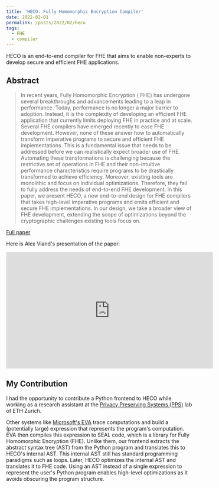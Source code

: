 ```yaml
---
title: 'HECO: Fully Homomorphic Encryption Compiler'
date: 2022-02-01
permalink: /posts/2022/02/heco
tags:
  - FHE
  - compiler
---
```


HECO is an end-to-end compiler for FHE that aims to enable non-experts to develop secure and efficient FHE applications.

## Abstract

> In recent years, Fully Homomorphic Encryption ( FHE) has undergone several breakthroughs and advancements leading to a leap in performance. Today, performance is no longer a major barrier to adoption. Instead, it is the complexity of developing an efficient FHE application that currently limits deploying FHE in practice and at scale. Several FHE compilers have emerged recently to ease FHE development. However, none of these answer how to automatically transform imperative programs to secure and efficient FHE implementations. This is a fundamental issue that needs to be addressed before we can realistically expect broader use of FHE. Automating these transformations is challenging because the restrictive set of operations in FHE and their non-intuitive performance characteristics require programs to be drastically transformed to achieve efficiency. Moreover, existing tools are monolithic and focus on individual optimizations. Therefore, they fail to fully address the needs of end-to-end FHE development. In this paper, we present HECO, a new end-to-end design for FHE compilers that takes high-level imperative programs and emits efficient and secure FHE implementations. In our design, we take a broader view of FHE development, extending the scope of optimizations beyond the cryptographic challenges existing tools focus on.

[Full paper](https://www.usenix.org/conference/usenixsecurity23/presentation/viand)

Here is Alex Viand's presentation of the paper:

<iframe width="560" height="315" src="https://www.youtube-nocookie.com/embed/SP3C6gLWIS4?si=yixTAa0AgAlqTl6C" title="YouTube video player" frameborder="0" allow="accelerometer; autoplay; clipboard-write; encrypted-media; gyroscope; picture-in-picture; web-share" referrerpolicy="strict-origin-when-cross-origin" allowfullscreen></iframe>

## My Contribution

I had the opportunity to contribute a Python frontend to HECO while working as a research assistant at the [Privacy Preserving Systems (PPS)](https://pps-lab.com) lab of ETH Zurich.

Other systems like [Microsoft's EVA](https://github.com/microsoft/EVA) trace computations and build a (potentially large) expression that represents the program's computation. EVA then compiles this expression to SEAL code, which is a library for Fully Homomorphic Encryption (FHE).
Unlike them, our frontend extracts the abstract syntax tree (AST) from the Python program and translates this to HECO's internal AST. This internal AST still has standard programming paradigms such as loops. Later, HECO optimizes the internal AST and translates it to FHE code. Using an AST instead of a single expression to represent the user's Python program enables high-level optimizations as it avoids obscuring the program structure.
